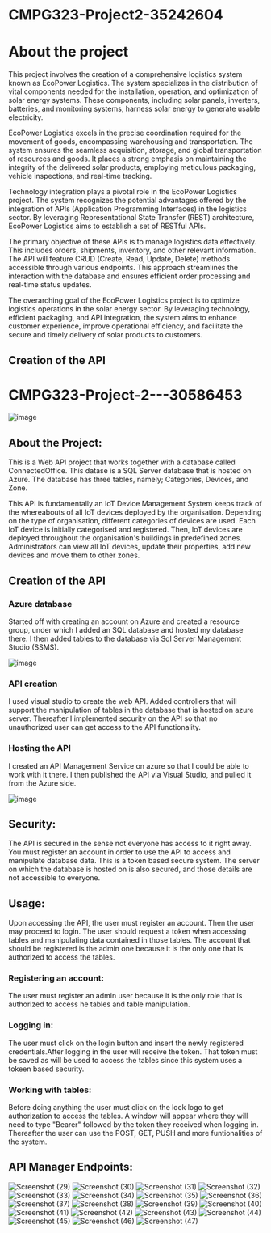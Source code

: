 # CMPG323-Project2-35242604
# About the project

This project involves the creation of a comprehensive logistics system known as EcoPower Logistics. The system specializes in the distribution of vital components needed for the installation, operation, and optimization of solar energy systems. These components, including solar panels, inverters, batteries, and monitoring systems, harness solar energy to generate usable electricity.

EcoPower Logistics excels in the precise coordination required for the movement of goods, encompassing warehousing and transportation. The system ensures the seamless acquisition, storage, and global transportation of resources and goods. It places a strong emphasis on maintaining the integrity of the delivered solar products, employing meticulous packaging, vehicle inspections, and real-time tracking.

Technology integration plays a pivotal role in the EcoPower Logistics project. The system recognizes the potential advantages offered by the integration of APIs (Application Programming Interfaces) in the logistics sector. By leveraging Representational State Transfer (REST) architecture, EcoPower Logistics aims to establish a set of RESTful APIs.

The primary objective of these APIs is to manage logistics data effectively. This includes orders, shipments, inventory, and other relevant information. The API will feature CRUD (Create, Read, Update, Delete) methods accessible through various endpoints. This approach streamlines the interaction with the database and ensures efficient order processing and real-time status updates.

The overarching goal of the EcoPower Logistics project is to optimize logistics operations in the solar energy sector. By leveraging technology, efficient packaging, and API integration, the system aims to enhance customer experience, improve operational efficiency, and facilitate the secure and timely delivery of solar products to customers.

## Creation of the API
# CMPG323-Project-2---30586453

![image](https://user-images.githubusercontent.com/84228144/188483008-6ec558ff-a0cd-4a83-b9d8-ddf3679dbb89.png)


## About the Project:
This is a Web API project that works together with a database called ConnectedOffice. This datase is a SQL Server database that is hosted on Azure. The database has three tables, namely; Categories, Devices, and Zone. 

This API is fundamentally an IoT Device Management System keeps track of the whereabouts of all IoT devices deployed by the organisation. Depending on the type of organisation, different categories of devices are used. Each IoT device is initially categorised and registered. Then, IoT devices are deployed throughout the organisation's buildings in predefined zones. Administrators can view all IoT devices, update their properties, add new devices and move them to other zones.  

## Creation of the API
### Azure database
Started off with creating an account on Azure and created a resource group, under which I added an SQL database and hosted my database there. I then added tables to the database via Sql Server Management Studio (SSMS). 

![image](https://user-images.githubusercontent.com/84228144/188954455-9c9160fd-10b9-426a-9c1b-2e6dfefdff0a.png)

### API creation
I used visual studio to create the web API. Added controllers that will support the manipulation of tables in the database that is hosted on azure server. Thereafter I implemented security on the API so that no unauthorized user can get access to the API functionality.

### Hosting the API
I created an API Management Service on azure so that I could be able to work with it there. I then published the API via Visual Studio, and pulled it from the Azure side. 

![image](https://user-images.githubusercontent.com/84228144/188955239-3eea68ed-1e7b-4681-9870-b87450945dc7.png)


## Security:
The API is secured in the sense not everyone has access to it right away. You must register an account in order to use the API to access and manipulate database data. This is a token based secure system. The server on which the database is hosted on is also secured, and those details are not accessible to everyone.

## Usage:
Upon accessing the API, the user must register an account. Then the user may proceed to login. The user should request a token when accessing tables and manipulating data contained in those tables. The account that should be registered is the admin one because it is the only one that is authorized to access the tables.

### Registering an account:
The user must register an admin user because it is the only role that is authorized to access he tables and table manipulation.

### Logging in:
The user must click on the login button and insert the newly registered credentials.After logging in the user will receive the token. That token must be saved as will be used to access the tables since this system uses a tokeen based security.

### Working with tables:
Before doing anything the user must click on the lock logo to get authorization to access the tables. A window will appear where they will need to type "Bearer" followed by the token they received when logging in. Thereafter the user can use the POST, GET, PUSH and more funtionalities of the system.

## API Manager Endpoints:
![Screenshot (29)](https://user-images.githubusercontent.com/84228144/189864338-c40f77bc-c986-4f54-99a1-3cf20537de72.png)
![Screenshot (30)](https://user-images.githubusercontent.com/84228144/189864346-98dbc20c-675d-4674-9feb-f87cc19ec790.png)
![Screenshot (31)](https://user-images.githubusercontent.com/84228144/189864354-74429dee-d16f-4300-8cee-9648b8bdf8c0.png)
![Screenshot (32)](https://user-images.githubusercontent.com/84228144/189864356-293a1ac1-b191-455e-ac2d-dd1e6fce9713.png)
![Screenshot (33)](https://user-images.githubusercontent.com/84228144/189864357-53f7a5cb-92be-4ccf-a499-b98c3eba2e11.png)
![Screenshot (34)](https://user-images.githubusercontent.com/84228144/189864359-28741b0e-b1cd-4a35-9dc8-85069e2efcb0.png)
![Screenshot (35)](https://user-images.githubusercontent.com/84228144/189864361-85122a54-ca51-46bc-8408-dce90261da46.png)
![Screenshot (36)](https://user-images.githubusercontent.com/84228144/189864364-6c2f765c-755f-4e66-b422-b2572d598197.png)
![Screenshot (37)](https://user-images.githubusercontent.com/84228144/189864367-02c98dd9-d3c1-4b88-b190-01b8371ccd4d.png)
![Screenshot (38)](https://user-images.githubusercontent.com/84228144/189864373-8f61785f-172a-451a-aae0-386e17bdf8cb.png)
![Screenshot (39)](https://user-images.githubusercontent.com/84228144/189864375-f687f746-865a-463f-a948-5a89b9b48c30.png)
![Screenshot (40)](https://user-images.githubusercontent.com/84228144/189864376-347ec8ba-b764-49fc-9241-543593a65efb.png)
![Screenshot (41)](https://user-images.githubusercontent.com/84228144/189864378-e8de3e89-c484-43a3-9596-76e511d055a7.png)
![Screenshot (42)](https://user-images.githubusercontent.com/84228144/189864382-69f3c998-dfa2-4bc3-8cfe-7dba28db521b.png)
![Screenshot (43)](https://user-images.githubusercontent.com/84228144/189864388-9799e3d8-1f81-419b-b1b3-d260620ec27f.png)
![Screenshot (44)](https://user-images.githubusercontent.com/84228144/189864391-ded9dbf8-bf87-4161-97a9-31f8446bb765.png)
![Screenshot (45)](https://user-images.githubusercontent.com/84228144/189864396-862f5e0f-b505-4d8b-a908-26e6e809ccad.png)
![Screenshot (46)](https://user-images.githubusercontent.com/84228144/189864402-5857e26e-fd1c-4ccc-a00a-4315f7d16b62.png)
![Screenshot (47)](https://user-images.githubusercontent.com/84228144/189864403-c2225985-f049-49d5-9150-7a96083d20ce.png)



